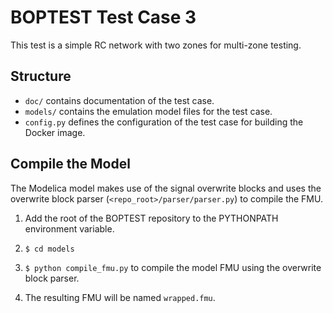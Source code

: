 BOPTEST Test Case 3
===================
This test is a simple RC network with two zones for multi-zone testing.

Structure
---------

- ``doc/`` contains documentation of the test case.
- ``models/`` contains the emulation model files for the test case.
- ``config.py`` defines the configuration of the test case for building the Docker image.

Compile the Model
-----------------

The Modelica model makes use of the signal overwrite blocks and uses the
overwrite block parser (``<repo_root>/parser/parser.py``) to compile the FMU.

1. Add the root of the BOPTEST repository to the PYTHONPATH environment variable.

2. ``$ cd models``

3. ``$ python compile_fmu.py`` to compile the model FMU using the overwrite block parser.

4. The resulting FMU will be named ``wrapped.fmu``.
